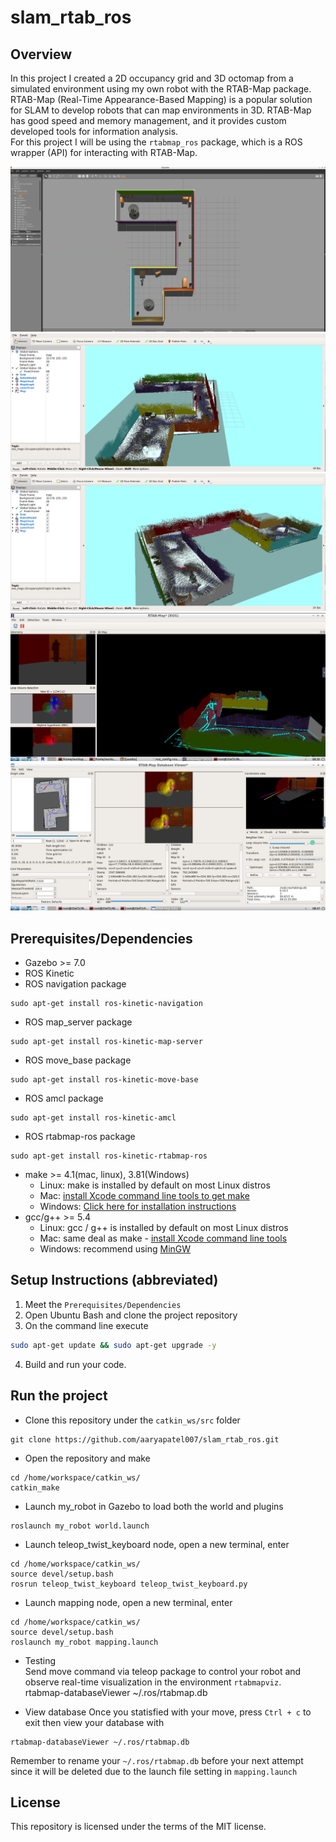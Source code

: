 # slam_rtab_ros

## Overview  
In this project I created a 2D occupancy grid and 3D octomap from a simulated environment using my own robot with the RTAB-Map package.  
RTAB-Map (Real-Time Appearance-Based Mapping) is a popular solution for SLAM to develop robots that can map environments in 3D. RTAB-Map has good speed and memory management, and it provides custom developed tools for information analysis.  
For this project I will be using the `rtabmap_ros` package, which is a ROS wrapper (API) for interacting with RTAB-Map.   

![pic](https://github.com/aaryapatel007/slam_rtab_ros/blob/master/images/gazebo.png)
![pic](https://github.com/aaryapatel007/slam_rtab_ros/blob/master/images/rviz_screenshot_2020_05_16-08_27_06.png)
![pic](https://github.com/aaryapatel007/slam_rtab_ros/blob/master/images/rviz_screenshot_2020_05_16-08_28_10.png)
![pic](https://github.com/aaryapatel007/slam_rtab_ros/blob/master/images/rtab1.png)
![pic](https://github.com/aaryapatel007/slam_rtab_ros/blob/master/images/rtab2.png)

## Prerequisites/Dependencies  
* Gazebo >= 7.0  
* ROS Kinetic  
* ROS navigation package  
```
sudo apt-get install ros-kinetic-navigation
```
* ROS map_server package  
```
sudo apt-get install ros-kinetic-map-server
```
* ROS move_base package  
```
sudo apt-get install ros-kinetic-move-base
```
* ROS amcl package  
```
sudo apt-get install ros-kinetic-amcl
```
* ROS rtabmap-ros package
```
sudo apt-get install ros-kinetic-rtabmap-ros
```
* make >= 4.1(mac, linux), 3.81(Windows)
  * Linux: make is installed by default on most Linux distros
  * Mac: [install Xcode command line tools to get make](https://developer.apple.com/xcode/features/)
  * Windows: [Click here for installation instructions](http://gnuwin32.sourceforge.net/packages/make.htm)
* gcc/g++ >= 5.4
  * Linux: gcc / g++ is installed by default on most Linux distros
  * Mac: same deal as make - [install Xcode command line tools](https://developer.apple.com/xcode/features/)
  * Windows: recommend using [MinGW](http://www.mingw.org/)

## Setup Instructions (abbreviated)  
1. Meet the `Prerequisites/Dependencies`  
2. Open Ubuntu Bash and clone the project repository  
3. On the command line execute  
```bash
sudo apt-get update && sudo apt-get upgrade -y
```
4. Build and run your code.  

## Run the project  
* Clone this repository under the `catkin_ws/src` folder
```
git clone https://github.com/aaryapatel007/slam_rtab_ros.git

```
* Open the repository and make  
```
cd /home/workspace/catkin_ws/
catkin_make
```
* Launch my_robot in Gazebo to load both the world and plugins  
```
roslaunch my_robot world.launch
```  
* Launch teleop_twist_keyboard node, open a new terminal, enter  
```
cd /home/workspace/catkin_ws/
source devel/setup.bash
rosrun teleop_twist_keyboard teleop_twist_keyboard.py
```  
* Launch mapping node, open a new terminal, enter  
```
cd /home/workspace/catkin_ws/
source devel/setup.bash
roslaunch my_robot mapping.launch
```  
* Testing  
Send move command via teleop package to control your robot and observe real-time visualization in the environment `rtabmapviz`.  
rtabmap-databaseViewer ~/.ros/rtabmap.db

* View database
Once you statisfied with your move, press `Ctrl + c` to exit then view your database with
```
rtabmap-databaseViewer ~/.ros/rtabmap.db
```
Remember to rename your `~/.ros/rtabmap.db` before your next attempt since it will be deleted due to the launch file setting in `mapping.launch`

## License

This repository is licensed under the terms of the MIT license.
